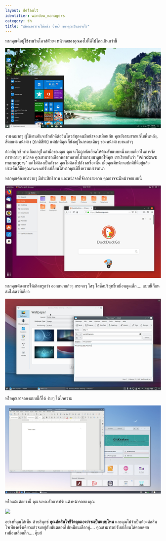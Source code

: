 ```yaml
---
layout: default
identifier: window_managers
category: th
title: "เลือกเอาว่าจะให้หน้า (จอ) ของคุณเป็นอย่างไร"
---
```


หากคุณคือผู้ใช้งานวินโดวส์ตัวยง หน้าจอของคุณคงไม่ได้ไปไกลเกินกว่านี้

<img src="/img/window_managers_windows_10.jpg" />

งามงดมากๆ ผู้ใช้งานอันจงรักภักดีต่อวินโดวส์ทุกคนมีหน้าจอเหมือนกัน คุณยังสามารถแก้ไขพื้นหลัง, สีตกแต่งหน้าต่าง (ปกติสีฟ้า) แต่ปกติคุณก็ยังอยู่ในกรอบเดิมๆ ของหน้าต่างบานเก่าๆ

ด้วยลินุกซ์ ทางเลือกอยู่ในกำมือของคุณ คุณจะไม่ถูกยัดเยียดให้ต้องรับแบบหนึ่งแบบเดียวในการจัดการหลายๆ หน้าจอ คุณสามารถเลือกหลากหลายโปรแกรมมาดูแลให้คุณ เราเรียกกันว่า "windows managers" แต่ไม่ต้องเป็นกังวล คุณไม่ต้องไปกังวลเรื่องนั้น เมื่อคุณมีหน้าจอปกติที่ดีอยู่แล้ว ประเด็นก็คือคุณ<i>สามารถ</i>ปรับเปลี่ยนได้หากคุณมีซึ่งความปรารถนา

หากคุณต้องการง่ายๆ มีประสิทธิภาพ และหน้าจอที่จัดการสะดวก คุณอาจจะมีหน้าจอแบบนี้

<img src="/img/window_managers_ubuntu.jpg"/>

หากคุณต้องการให้เลิศหรูกว่า ออกแนวแก้วๆ กระจกๆ ใสๆ ใสซื่อบริสุทธิ์เหมือนตูดเด็ก.... แบบนี้ก็แหล่มไม่เลวทีเดียว

<img src="/img/window_managers_kde.jpeg" />

หรือคุณอาจลองแบบนี้ก็ได้ ง่ายๆ ได้ใจความ

<img src="/img/window_managers_lxqt.jpg" />

หรือแม้แต่อย่างนี้ คุณจะหลงรักการปรับแต่งหน้าจอของคุณ

<img src="/img/window_managers_wm.jpg" />

อย่างที่คุณได้เห็น ด้วยลินุกซ์ <b>คุณตัดสินใจชีวิตคุณเองว่าจะเป็นแบบไหน</b> และคุณไม่จำเป็นต้องตัดสินใจเพียงครั้งเดียวแล้วจมอยู่กับมันตลอดไปเหมือนเลือกคู่.... คุณสามารถปรับเปลี่ยนได้ตลอดศก เหมือนเลือกกิ๊ก.... อุ๊บส์




